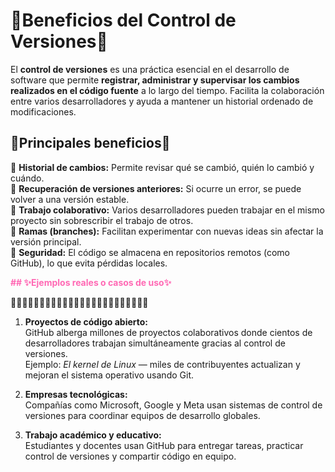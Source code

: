 # 🌸Beneficios del Control de Versiones🌸

El **control de versiones** es una práctica esencial en el desarrollo de software que permite **registrar, administrar y supervisar los cambios realizados en el código fuente** a lo largo del tiempo. Facilita la colaboración entre varios desarrolladores y ayuda a mantener un historial ordenado de modificaciones.

## 🎀Principales beneficios🎀

📌 **Historial de cambios:** Permite revisar qué se cambió, quién lo cambió y cuándo.  
📌 **Recuperación de versiones anteriores:** Si ocurre un error, se puede volver a una versión estable.  
📌 **Trabajo colaborativo:** Varios desarrolladores pueden trabajar en el mismo proyecto sin sobrescribir el trabajo de otros.  
📌 **Ramas (branches):** Facilitan experimentar con nuevas ideas sin afectar la versión principal.  
📌 **Seguridad:** El código se almacena en repositorios remotos (como GitHub), lo que evita pérdidas locales.

<p style="color:hotpink; font-weight:bold;">
   ## ✨Ejemplos reales o casos de uso✨</p>

🌸🌸🌸🌸🌸🌸🌸🌸🌸🌸🌸🌸🌸🌸🌸🌸🌸🌸🌸🌸🌸🌸🌸🌸

1. **Proyectos de código abierto:**  
   GitHub alberga millones de proyectos colaborativos donde cientos de desarrolladores trabajan simultáneamente gracias al control de versiones.  
   Ejemplo: *El kernel de Linux* — miles de contribuyentes actualizan y mejoran el sistema operativo usando Git.

2. **Empresas tecnológicas:**  
   Compañías como Microsoft, Google y Meta usan sistemas de control de versiones para coordinar equipos de desarrollo globales.

3. **Trabajo académico y educativo:**  
   Estudiantes y docentes usan GitHub para entregar tareas, practicar control de versiones y compartir código en equipo.
